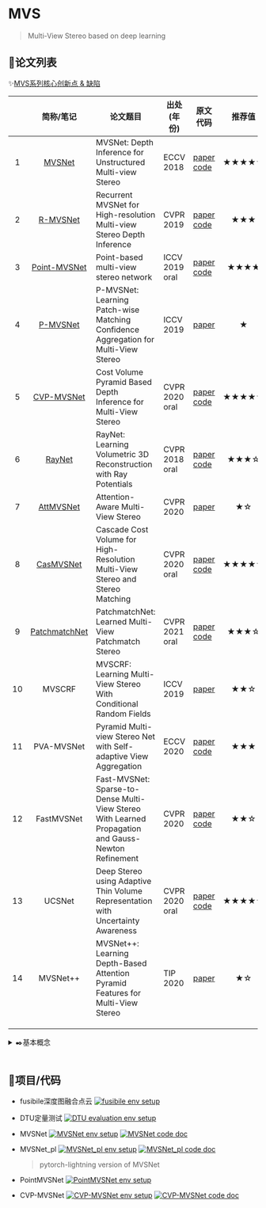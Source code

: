 # MVS
> Multi-View Stereo based on deep learning

## 📃论文列表

✨[MVS系列核心创新点 & 缺陷](https://github.com/doubleZ0108/MVS/blob/master/paper-summary.md)

|      | 简称/笔记    | 论文题目      | 出处(年份)     | 原文<br />代码| 推荐值                 |
| :--: | :-------------------: | ------------------ | -------------- | ---------- | :----: |
| 1    | [MVSNet](https://github.com/doubleZ0108/MVS/blob/master/Paper-Reading/MVSNet.md) | MVSNet: Depth Inference for Unstructured Multi-view Stereo   | ECCV 2018      | [paper](https://openaccess.thecvf.com/content_ECCV_2018/html/Yao_Yao_MVSNet_Depth_Inference_ECCV_2018_paper.html)<br /> [code](https://github.com/YoYo000/MVSNet) | ★★★★★ |
| 2    | [R-MVSNet](https://github.com/doubleZ0108/MVS/blob/master/Paper-Reading/R-MVSNet.md) | Recurrent MVSNet for High-resolution Multi-view Stereo Depth Inference | CVPR 2019      | [paper](https://openaccess.thecvf.com/content_CVPR_2019/html/Yao_Recurrent_MVSNet_for_High-Resolution_Multi-View_Stereo_Depth_Inference_CVPR_2019_paper.html)<br />[code](https://github.com/YoYo000/MVSNet) | ★★★ |
| 3    | [Point-MVSNet](https://github.com/doubleZ0108/MVS/blob/master/Paper-Reading/PointMVSNet.md) | Point-based multi-view stereo network                        | ICCV 2019 oral | [paper](https://openaccess.thecvf.com/content_ICCV_2019/html/Chen_Point-Based_Multi-View_Stereo_Network_ICCV_2019_paper.html)<br />[code](https://github.com/callmeray/PointMVSNet) | ★★★★ |
| 4    | [P-MVSNet](https://github.com/doubleZ0108/MVS/blob/master/Paper-Reading/P-MVSNet.md) | P-MVSNet: Learning Patch-wise Matching Confidence Aggregation for Multi-View Stereo | ICCV 2019      | [paper](https://openaccess.thecvf.com/content_ICCV_2019/html/Luo_P-MVSNet_Learning_Patch-Wise_Matching_Confidence_Aggregation_for_Multi-View_Stereo_ICCV_2019_paper.html) | ★ |
| 5    | [CVP-MVSNet](https://github.com/doubleZ0108/MVS/blob/master/Paper-Reading/CVP-MVSNet.md) | Cost Volume Pyramid Based Depth Inference for Multi-View Stereo | CVPR 2020 oral | [paper](https://openaccess.thecvf.com/content_CVPR_2020/html/Yang_Cost_Volume_Pyramid_Based_Depth_Inference_for_Multi-View_Stereo_CVPR_2020_paper.html)<br />[code](https://github.com/JiayuYANG/CVP-MVSNet) | ★★★★★ |
| 6 | [RayNet](https://github.com/doubleZ0108/MVS/blob/master/Paper-Reading/RayNet.md) | RayNet: Learning Volumetric 3D Reconstruction with Ray Potentials | CVPR 2018 oral | [paper](https://openaccess.thecvf.com/content_cvpr_2018/html/Paschalidou_RayNet_Learning_Volumetric_CVPR_2018_paper.html)<br />[code](https://github.com/paschalidoud/raynet) | ★★★☆ |
| 7 | [AttMVSNet](https://github.com/doubleZ0108/MVS/blob/master/Paper-Reading/AttMVSNet.md) | Attention-Aware Multi-View Stereo                            | CVPR 2020      | [paper](https://openaccess.thecvf.com/content_CVPR_2020/html/Luo_Attention-Aware_Multi-View_Stereo_CVPR_2020_paper.html) | ★☆ |
| 8 | [CasMVSNet](https://github.com/doubleZ0108/MVS/blob/master/Paper-Reading/CasMVSNet.md) | Cascade Cost Volume for High-Resolution Multi-View Stereo and Stereo Matching | CVPR 2020 oral | [paper](https://openaccess.thecvf.com/content_CVPR_2020/html/Gu_Cascade_Cost_Volume_for_High-Resolution_Multi-View_Stereo_and_Stereo_Matching_CVPR_2020_paper.html)<br />[code](https://github.com/alibaba/cascade-stereo) | ★★★★★ |
| 9 | [PatchmatchNet](https://github.com/doubleZ0108/MVS/blob/master/Paper-Reading/PatchmatchNet.md) | PatchmatchNet: Learned Multi-View Patchmatch Stereo          | CVPR 2021 oral | [paper](https://openaccess.thecvf.com/content/CVPR2021/html/Wang_PatchmatchNet_Learned_Multi-View_Patchmatch_Stereo_CVPR_2021_paper.html)<br />[code](https://github.com/FangjinhuaWang/PatchmatchNet) | ★★★☆ |
| 10 | MVSCRF | MVSCRF: Learning Multi-View Stereo With Conditional Random Fields | ICCV 2019 | [paper](https://openaccess.thecvf.com/content_ICCV_2019/html/Xue_MVSCRF_Learning_Multi-View_Stereo_With_Conditional_Random_Fields_ICCV_2019_paper.html) | ★★☆ |
| 11 | PVA-MVSNet | Pyramid Multi-view Stereo Net with Self-adaptive View Aggregation | ECCV 2020 | [paper](https://link.springer.com/chapter/10.1007/978-3-030-58545-7_44)<br />[code](https://github.com/yhw-yhw/PVAMVSNet) | ★★★ |
| 12 | FastMVSNet | Fast-MVSNet: Sparse-to-Dense Multi-View Stereo With Learned Propagation and Gauss-Newton Refinement | CVPR 2020 | [paper](https://openaccess.thecvf.com/content_CVPR_2020/html/Yu_Fast-MVSNet_Sparse-to-Dense_Multi-View_Stereo_With_Learned_Propagation_and_Gauss-Newton_Refinement_CVPR_2020_paper.html)<br />[code](https://github.com/svip-lab/FastMVSNet) | ★★☆ |
| 13 | UCSNet | Deep Stereo using Adaptive Thin Volume Representation with Uncertainty Awareness | CVPR 2020 oral | [paper](https://openaccess.thecvf.com/content_CVPR_2020/html/Cheng_Deep_Stereo_Using_Adaptive_Thin_Volume_Representation_With_Uncertainty_Awareness_CVPR_2020_paper.html)<br />[code](https://github.com/touristCheng/UCSNet) | ★★★★☆ |
| 14 | MVSNet++ | MVSNet++: Learning Depth-Based Attention Pyramid Features for Multi-View Stereo | TIP 2020 | [paper](https://ieeexplore.ieee.org/abstract/document/9115828/) | ★☆ |
|  |  |  |  | | |
|  |  |  |  | | |
|  |  |  |  | | |


<details>

<summary>✒️基本概念</summary>

- [对极几何 | Epipolar Geometry](https://github.com/doubleZ0108/MVS/blob/master/Notes/Epipolar.md)
- [单应变换 | Homography](https://github.com/doubleZ0108/MVS/blob/master/Notes/Homography.md)
- [平面扫描 | Plan Sweeping](https://github.com/doubleZ0108/MVS/blob/master/Notes/Plan-Sweepinng.md)
- [立体几何匹配 | Stereo Matching](https://github.com/doubleZ0108/MVS/blob/master/Notes/Stereo-Matching.md)
- [深度图像 | RGB-D](https://github.com/doubleZ0108/MVS/blob/master/Notes/RGBD.md)


</details>

<br />

## 🔬项目/代码

- fusibile深度图融合点云 [![fusibile env setup](https://img.shields.io/badge/🧪_环境配置-fusibile-yellow)](https://github.com/doubleZ0108/MVS/blob/master/fusibile/setup.md)
- DTU定量测试 [![DTU evaluation env setup](https://img.shields.io/badge/🧪_环境配置-DTU--Evaluation-yellow)](https://github.com/doubleZ0108/MVS/blob/master/Evaluation/setup.md)
- MVSNet [![MVSNet env setup](https://img.shields.io/badge/🧪_环境配置-MVSNet-yellow)](https://github.com/doubleZ0108/MVS/blob/master/MVSNet/setup.md) [![MVSNet code doc](https://img.shields.io/badge/🔨_代码笔记-MVSNet-9cf)](https://github.com/doubleZ0108/MVS/blob/master/MVSNet/code.md)
- MVSNet_pl [![MVSNet_pl env setup](https://img.shields.io/badge/🧪_环境配置-MVSNet__pl-yellow)](https://github.com/doubleZ0108/MVS/blob/master/MVSNet_pl/setup.md) [![MVSNet_pl code doc](https://img.shields.io/badge/🔨_代码笔记-MVSNet__pl-9cf)](https://github.com/doubleZ0108/MVS/blob/master/MVSNet_pl/code.md)
  
    > pytorch-lightning version of MVSNet
- PointMVSNet [![PointMVSNet env setup](https://img.shields.io/badge/🧪_环境配置-PointMVSNet-yellow)](https://github.com/doubleZ0108/MVS/blob/master/PointMVSNet/setup.md)
- CVP-MVSNet [![CVP-MVSNet env setup](https://img.shields.io/badge/🧪_环境配置-CVP__MVSNet-yellow)](https://github.com/doubleZ0108/MVS/blob/master/CVP-MVSNet/setup.md) [![CVP-MVSNet code doc](https://img.shields.io/badge/🔨_代码笔记-CVP__MVSNet-9cf)](https://github.com/doubleZ0108/MVS/blob/master/CVP-MVSNet/code.md)



